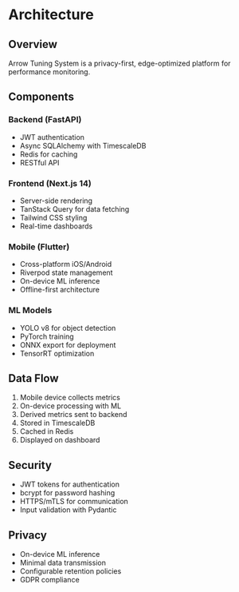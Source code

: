 # Architecture

## Overview

Arrow Tuning System is a privacy-first, edge-optimized platform for performance monitoring.

## Components

### Backend (FastAPI)
- JWT authentication
- Async SQLAlchemy with TimescaleDB
- Redis for caching
- RESTful API

### Frontend (Next.js 14)
- Server-side rendering
- TanStack Query for data fetching
- Tailwind CSS styling
- Real-time dashboards

### Mobile (Flutter)
- Cross-platform iOS/Android
- Riverpod state management
- On-device ML inference
- Offline-first architecture

### ML Models
- YOLO v8 for object detection
- PyTorch training
- ONNX export for deployment
- TensorRT optimization

## Data Flow

1. Mobile device collects metrics
2. On-device processing with ML
3. Derived metrics sent to backend
4. Stored in TimescaleDB
5. Cached in Redis
6. Displayed on dashboard

## Security

- JWT tokens for authentication
- bcrypt for password hashing
- HTTPS/mTLS for communication
- Input validation with Pydantic

## Privacy

- On-device ML inference
- Minimal data transmission
- Configurable retention policies
- GDPR compliance

